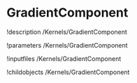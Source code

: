 <!-- MOOSE Documentation Stub: Remove this when content is added. -->

# GradientComponent
!description /Kernels/GradientComponent

!parameters /Kernels/GradientComponent

!inputfiles /Kernels/GradientComponent

!childobjects /Kernels/GradientComponent
